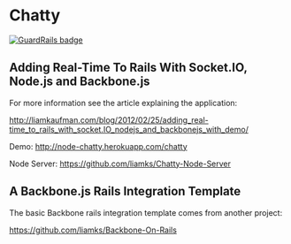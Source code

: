 # Chatty

[![GuardRails badge](https://badges.production.guardrails.io/shtakai/Chatty.svg)](https://www.guardrails.io)

## Adding Real-Time To Rails With Socket.IO, Node.js and Backbone.js

For more information see the article explaining the application:

http://liamkaufman.com/blog/2012/02/25/adding_real-time_to_rails_with_socket.IO_nodejs_and_backbonejs_with_demo/

Demo: http://node-chatty.herokuapp.com/chatty

Node Server: https://github.com/liamks/Chatty-Node-Server

## A Backbone.js Rails Integration Template

The basic Backbone rails integration template comes from another project: 

https://github.com/liamks/Backbone-On-Rails